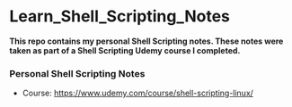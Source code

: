 # Learn_Shell_Scripting_Notes

**This repo contains my personal Shell Scripting notes. These notes were taken as part of a Shell Scripting Udemy course I completed.**


### Personal Shell Scripting Notes
* Course:  https://www.udemy.com/course/shell-scripting-linux/